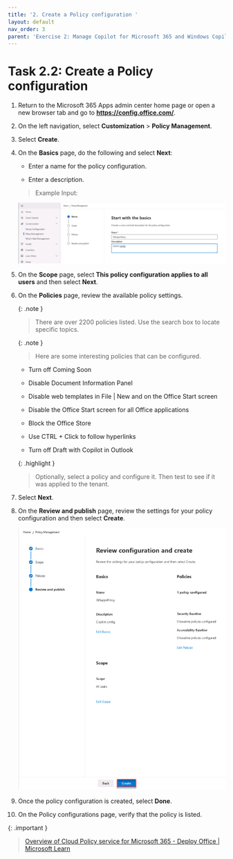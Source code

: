 ```yaml
---
title: '2. Create a Policy configuration '
layout: default
nav_order: 3
parent: 'Exercise 2: Manage Copilot for Microsoft 365 and Windows Copilot'
---
```


# Task 2.2: Create a Policy configuration 

 

1. Return to the Microsoft 365 Apps admin center home page or open a new browser tab and go to **https://config.office.com/**. 

 

1. On the left navigation, select **Customization** > **Policy Management**.  

 

1. Select **Create**. 

 

1. On the **Basics** page, do the following and select **Next**: 

 

    - Enter a name for the policy configuration.  

    - Enter a description. 

 

    >Example Input: 

    ![b10.jpg](../media/b10.jpg) 

 

1. On the **Scope** page, select **This policy configuration applies to all users** and then select **Next**. 

 

1. On the **Policies** page, review the available policy settings. 

 
    {: .note }
    > There are over 2200 policies listed. Use the search box to locate specific topics. 

 
    {: .note }
    > Here are some interesting policies that can be configured.    

    > 

    - Turn off Coming Soon 

    - Disable Document Information Panel 

    - Disable web templates in File | New and on the Office Start screen 

    - Disable the Office Start screen for all Office applications 

    - Block the Office Store 

    - Use CTRL + Click to follow hyperlinks 

    - Turn off Draft with Copilot in Outlook 

 
    {: .highlight }
    > Optionally, select a policy and configure it. Then test to see if it was applied to the tenant. 

 

1. Select **Next**.     

 

1. On the **Review and publish** page, review the settings for your policy configuration and then select **Create**. 

 

    ![b11.jpg](../media/b11.jpg) 

 

1. Once the policy configuration is created, select **Done**. 

 

1. On the Policy configurations page, verify that the policy is listed. 

 
{: .important }
> [Overview of Cloud Policy service for Microsoft 365 - Deploy Office | Microsoft Learn](https://learn.microsoft.com/en-us/deployoffice/admincenter/overview-cloud-policy "Overview of Cloud Policy service for Microsoft 365 - Deploy Office | Microsoft Learn") 

 
